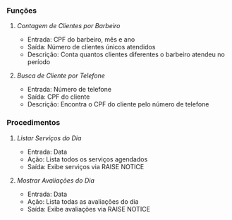 ### Funções
1. *Contagem de Clientes por Barbeiro*
   - Entrada: CPF do barbeiro, mês e ano
   - Saída: Número de clientes únicos atendidos
   - Descrição: Conta quantos clientes diferentes o barbeiro atendeu no período

2. *Busca de Cliente por Telefone*
   - Entrada: Número de telefone
   - Saída: CPF do cliente
   - Descrição: Encontra o CPF do cliente pelo número de telefone

### Procedimentos
1. *Listar Serviços do Dia*
   - Entrada: Data
   - Ação: Lista todos os serviços agendados
   - Saída: Exibe serviços via RAISE NOTICE

2. *Mostrar Avaliações do Dia*
   - Entrada: Data
   - Ação: Lista todas as avaliações do dia
   - Saída: Exibe avaliações via RAISE NOTICE
